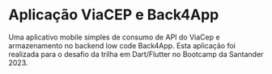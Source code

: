 # Aplicação ViaCEP e Back4App

Uma aplicativo mobile simples de consumo de API do ViaCep e armazenamento no backend low code Back4App. Esta aplicação foi realizada para o desafio da trilha em Dart/Flutter no Bootcamp da Santander 2023.
